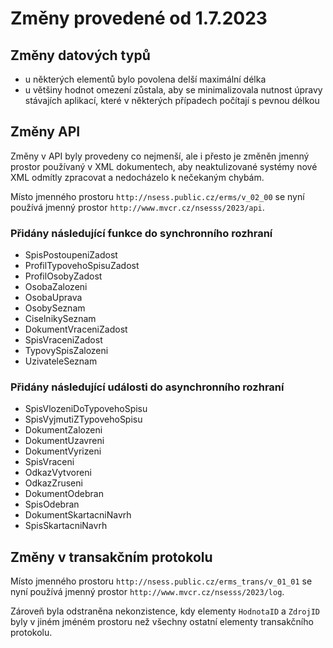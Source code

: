 # Změny provedené od 1.7.2023

## Změny datových typů

* u některých elementů bylo povolena delší maximální délka
* u většiny hodnot omezení zůstala, aby se minimalizovala nutnost
  úpravy stávajích aplikací, které v některých případech počítají s
  pevnou délkou

## Změny API

Změny v API byly provedeny co nejmenší, ale i přesto je změněn jmenný
prostor používaný v XML dokumentech, aby neaktulizované systémy nové
XML odmítly zpracovat a nedocházelo k nečekaným chybám.

Místo jmenného prostoru `http://nsess.public.cz/erms/v_02_00` se nyní
používá jmenný prostor `http://www.mvcr.cz/nsesss/2023/api`.

### Přidány následující funkce do synchronního rozhraní

* SpisPostoupeniZadost
* ProfilTypovehoSpisuZadost
* ProfilOsobyZadost
* OsobaZalozeni
* OsobaUprava
* OsobySeznam
* CiselnikySeznam
* DokumentVraceniZadost
* SpisVraceniZadost
* TypovySpisZalozeni
* UzivateleSeznam

### Přidány následující události do asynchronního rozhraní

* SpisVlozeniDoTypovehoSpisu
* SpisVyjmutiZTypovehoSpisu
* DokumentZalozeni
* DokumentUzavreni
* DokumentVyrizeni
* SpisVraceni
* OdkazVytvoreni
* OdkazZruseni
* DokumentOdebran
* SpisOdebran
* DokumentSkartacniNavrh
* SpisSkartacniNavrh

## Změny v transakčním protokolu

Místo jmenného prostoru `http://nsess.public.cz/erms_trans/v_01_01` se nyní
používá jmenný prostor `http://www.mvcr.cz/nsesss/2023/log`.

Zároveň byla odstraněna nekonzistence, kdy elementy `HodnotaID` a
`ZdrojID` byly v jiném jméném prostoru než všechny ostatní elementy
transakčního protokolu.
